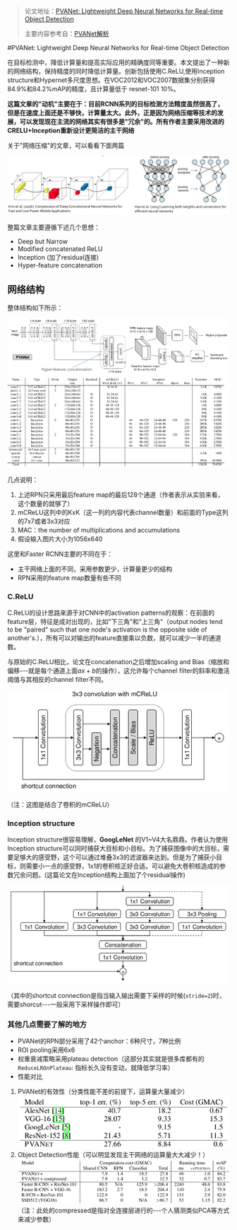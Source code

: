 > 论文地址：[PVANet: Lightweight Deep Neural Networks for Real-time Object Detection](https://arxiv.org/pdf/1611.08588.pdf)
>
> 主要内容参考自：[PVANet解析](https://zhuanlan.zhihu.com/p/30173314)

#PVANet: Lightweight Deep Neural Networks for Real-time Object Detection

在目标检测中，降低计算量和提高实际应用的精确度同等重要。本文提出了一种新的网络结构，保持精度的同时降低计算量。创新包括使用C.ReLU,使用Inception structure和Hypernet多尺度思想。在VOC2012和VOC2007数据集分别获得84.9%和84.2%mAP的精度，且计算量低于 resnet-101 10%。

**这篇文章的"动机"主要在于：目前RCNN系列的目标检测方法精度虽然很高了，但是在速度上面还是不够快，计算量太大。此外，正是因为网络压缩等技术的发展，可以发现现在主流的网络其实有很多是"冗余"的。所有作者主要采用改进的CRELU+Inception重新设计更简洁的主干网络**

关于"网络压缩"的文章，可以看看下面两篇

![](png/pva1.png)

整篇文章主要遵循下述几个思想：

- Deep but Narrow
- Modified concatenated ReLU
- Inception (加了residual连接)
- Hyper-feature concatenation

## 网络结构

整体结构如下所示：

![](png/pva2.png)

几点说明：

1. 上述RPN只采用最后feature map的最后128个通道（作者表示从实验来看，这个数量的就够了）
2. mCReLU这列中的KxK（这一列的内容代表channel数量）和前面的Type这列的7x7或者3x3对应
3. MAC：the number of multiplications and accumulations
4. 假设输入图片大小为1056x640

这里和Faster RCNN主要的不同在于：

- 主干网络上面的不同，采用参数更少，计算量更少的结构
- RPN采用的feature map数量有些不同

### C.ReLU

C.ReLU的设计思路来源于对CNN中的activation patterns的观察：在前面的feature层，特征是成对出现的，比如"下三角"和"上三角"（output nodes tend to be "paired" such that one node's activation is the opposite side of another's.），所有可以对输出的feature直接乘以负数，就可以减少一半的通道数。

与原始的C.ReLU相比，论文在concatenation之后增加scaling and Bias（缩放和偏移---就是每个通道上面$ax+b$的操作），这允许每个channel filter的斜率和激活阈值与其相反的channel filter不同。

![](png/pva3.png)

（注：这图是结合了卷积的mCReLU）

### Inception structure

Inception structure很容易理解，**GoogLeNet** 的V1~V4大名鼎鼎。作者认为使用Inception structure可以同时捕获大目标和小目标。为了捕获图像中的大目标，需要足够大的感受野，这个可以通过堆叠3x3的滤波器来达到。但是为了捕获小目标，则需要小一点的感受野，1x1的卷积核正好合适。可以避免大卷积核造成的参数冗余问题。(这篇论文在Inception结构上面加了个residual操作)

![](png/pva4.png)

（其中的shortcut connection是指当输入输出需要下采样的时候(`stride=2`)时，需要shorcut---一般采用下采样操作即可）

### 其他几点需要了解的地方

- PVANet的RPN部分采用了42个anchor：6种尺寸，7种比例
- ROI pooling采用6x6
- 权重衰减策略采用plateau detection（这部分其实就是很多库都有的`ReduceLROnPlateau`: 指标长久没有变动，就降低学习率）
- 性能对比

1. PVANet的有效性（分类性能不差的前提下，运算量大量减少）
   ![](png/pva5.png)
2. Object Detection性能（可以明显发现主干网络的运算量大大减少！）
   ![](png/pva6.png)
   （注：此处的compressed是指对全连接层进行的---个人猜测类似PCA等方式来减少参数）



